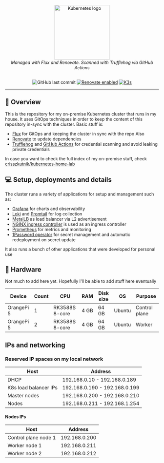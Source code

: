 <div align="center">
  <img src="https://avatars.githubusercontent.com/u/61287648" align="center" width="180px" height="180px" alt="Kubernetes logo"/>
  <div>
      <i>Managed with Flux and Renovate. Scanned with Trufflehog via GitHub Actions</i>
  </div>
</div>

<br />

<div align="center">
  
  ![GitHub last commit](https://img.shields.io/github/last-commit/crisszkutnik/k8s-home-lab-deployments)
  [![Renovate enabled](https://img.shields.io/badge/Renovate-Enabled-brightgreen)](https://github.com/renovatebot/renovate)
  [![K3s](https://img.shields.io/badge/K3s-gold)](https://k3s.io/)
  
</div>

---

## 📖 Overview

This is the repository for my on-premise Kubernetes cluster that runs in my house. It uses GitOps techniques in order to keep the content of this repository in-sync with the cluster. Basic stuff is:

- [Flux](https://github.com/fluxcd/flux2) for GitOps and keeping the cluster in sync with the repo Also
- [Renovate](https://github.com/renovatebot/renovate) to update dependencies
- [Trufflehog](https://github.com/trufflesecurity/trufflehog) and [GitHub Actions](https://github.com/features/actions) for credential scanning and avoid leaking private credentials

In case you want to check the full index of my on-premise stuff, check [crisszkutnik/kubernetes-home-lab](https://github.com/crisszkutnik/kubernetes-home-lab)

## 💻 Setup, deployments and details

The cluster runs a variety of applications for setup and management such as:

- [Grafana](https://grafana.com/) for charts and observability
- [Loki](https://grafana.com/oss/loki/) and [Promtail](https://grafana.com/docs/loki/latest/send-data/promtail/) for log collection
- [MetalLB](https://metallb.universe.tf/) as load balancer via L2 advertisement
- [NGINX ingress controller](https://docs.nginx.com/nginx-ingress-controller/) is used as an ingress controller
- [Prometheus](https://prometheus-operator.dev/) for metrics and monitoring
- [1Password operator](https://developer.1password.com/docs/k8s/k8s-integrations/) for secret management and automatic redeployment on secret update

It also runs a bunch of other applications that were developed for personal use

## 🔧 Hardware

Not much to add here yet. Hopefully I'll be able to add stuff here eventually

| Device     | Count | CPU            | RAM  | Disk size | OS     | Purpose       |
| ---------- | ----- | -------------- | ---- | --------- | ------ | ------------- |
| OrangePi 5 | 1     | RK3588S 8-core | 4 GB | 64 GB     | Ubuntu | Control plane |
| OrangePi 5 | 2     | RK3588S 8-core | 4 GB | 64 GB     | Ubuntu | Worker        |

## IPs and networking

### Reserved IP spaces on my local network

| Host                  | Address                       |
| --------------------- | ----------------------------- |
| DHCP                  | 192.168.0.10 - 192.168.0.189  |
| K8s load balancer IPs | 192.168.0.190 - 192.168.0.199 |
| Master nodes          | 192.168.0.200 - 192.168.0.210 |
| Nodes                 | 192.168.0.211 - 192.168.1.254 |

#### Nodes IPs

| Host                 | Address       |
| -------------------- | ------------- |
| Control plane node 1 | 192.168.0.200 |
| Worker node 1        | 192.168.0.211 |
| Worker node 2        | 192.168.0.212 |
